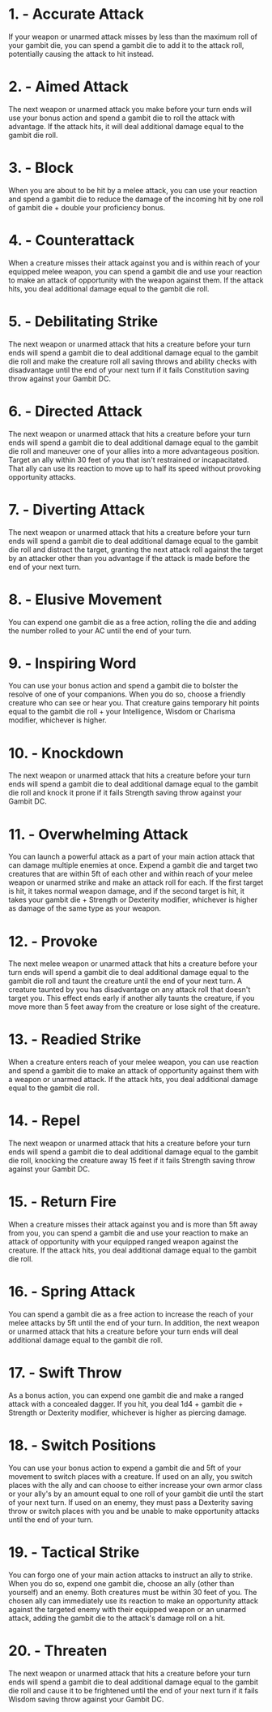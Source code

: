 # 1. - Accurate Attack

If your weapon or unarmed attack misses by less than the maximum roll of your gambit die, you can spend a gambit die to add it to the attack roll, potentially causing the attack to hit instead.

# 2. - Aimed Attack

The next weapon or unarmed attack you make before your turn ends will use your bonus action and spend a gambit die to roll the attack with advantage. If the attack hits, it will deal additional damage equal to the gambit die roll.

# 3. - Block

When you are about to be hit by a melee attack, you can use your reaction and spend a gambit die to reduce the damage of the incoming hit by one roll of gambit die + double your proficiency bonus.

# 4. - Counterattack

When a creature misses their attack against you and is within reach of your equipped melee weapon, you can spend a gambit die and use your reaction to make an attack of opportunity with the weapon against them. If the attack hits, you deal additional damage equal to the gambit die roll.

# 5. - Debilitating Strike

The next weapon or unarmed attack that hits a creature before your turn ends will spend a gambit die to deal additional damage equal to the gambit die roll and make the creature roll all saving throws and ability checks with disadvantage until the end of your next turn if it fails Constitution saving throw against your Gambit DC.

# 6. - Directed Attack

The next weapon or unarmed attack that hits a creature before your turn ends will spend a gambit die to deal additional damage equal to the gambit die roll and maneuver one of your allies into a more advantageous position. Target an ally within 30 feet of you that isn't restrained or incapacitated. That ally can use its reaction to move up to half its speed without provoking opportunity attacks.

# 7. - Diverting Attack

The next weapon or unarmed attack that hits a creature before your turn ends will spend a gambit die to deal additional damage equal to the gambit die roll and distract the target, granting the next attack roll against the target by an attacker other than you advantage if the attack is made before the end of your next turn.

# 8. - Elusive Movement

You can expend one gambit die as a free action, rolling the die and adding the number rolled to your AC until the end of your turn.

# 9. - Inspiring Word

You can use your bonus action and spend a gambit die to bolster the resolve of one of your companions. When you do so, choose a friendly creature who can see or hear you. That creature gains temporary hit points equal to the gambit die roll + your Intelligence, Wisdom or Charisma modifier, whichever is higher.

# 10. - Knockdown

The next weapon or unarmed attack that hits a creature before your turn ends will spend a gambit die to deal additional damage equal to the gambit die roll and knock it prone if it fails Strength saving throw against your Gambit DC.

# 11. - Overwhelming Attack

You can launch a powerful attack as a part of your main action attack that can damage multiple enemies at once. Expend a gambit die and target two creatures that are within 5ft of each other and within reach of your melee weapon or unarmed strike and make an attack roll for each. If the first target is hit, it takes normal weapon damage, and if the second target is hit, it takes your gambit die + Strength or Dexterity modifier, whichever is higher as damage of the same type as your weapon.

# 12. - Provoke

The next melee weapon or unarmed attack that hits a creature before your turn ends will spend a gambit die to deal additional damage equal to the gambit die roll and taunt the creature until the end of your next turn. A creature taunted by you has disadvantage on any attack roll that doesn't target you. This effect ends early if another ally taunts the creature, if you move more than 5 feet away from the creature or lose sight of the creature.

# 13. - Readied Strike

When a creature enters reach of your melee weapon, you can use reaction and spend a gambit die to make an attack of opportunity against them with a weapon or unarmed attack. If the attack hits, you deal additional damage equal to the gambit die roll.

# 14. - Repel

The next weapon or unarmed attack that hits a creature before your turn ends will spend a gambit die to deal additional damage equal to the gambit die roll, knocking the creature away 15 feet if it fails Strength saving throw against your Gambit DC.

# 15. - Return Fire

When a creature misses their attack against you and is more than 5ft away from you, you can spend a gambit die and use your reaction to make an attack of opportunity with your equipped ranged weapon against the creature. If the attack hits, you deal additional damage equal to the gambit die roll.

# 16. - Spring Attack

You can spend a gambit die as a free action to increase the reach of your melee attacks by 5ft until the end of your turn. In addition, the next weapon or unarmed attack that hits a creature before your turn ends will deal additional damage equal to the gambit die roll.

# 17. - Swift Throw

As a bonus action, you can expend one gambit die and make a ranged attack with a concealed dagger. If you hit, you deal 1d4 + gambit die + Strength or Dexterity modifier, whichever is higher as piercing damage.

# 18. - Switch Positions

You can use your bonus action to expend a gambit die and 5ft of your movement to switch places with a creature. If used on an ally, you switch places with the ally and can choose to either increase your own armor class or your ally's by an amount equal to one roll of your gambit die until the start of your next turn. If used on an enemy, they must pass a Dexterity saving throw or switch places with you and be unable to make opportunity attacks until the end of your turn.

# 19. - Tactical Strike

You can forgo one of your main action attacks to instruct an ally to strike. When you do so, expend one gambit die, choose an ally (other than yourself) and an enemy. Both creatures must be within 30 feet of you. The chosen ally can immediately use its reaction to make an opportunity attack against the targeted enemy with their equipped weapon or an unarmed attack, adding the gambit die to the attack's damage roll on a hit.

# 20. - Threaten

The next weapon or unarmed attack that hits a creature before your turn ends will spend a gambit die to deal additional damage equal to the gambit die roll and cause it to be frightened until the end of your next turn if it fails Wisdom saving throw against your Gambit DC.


